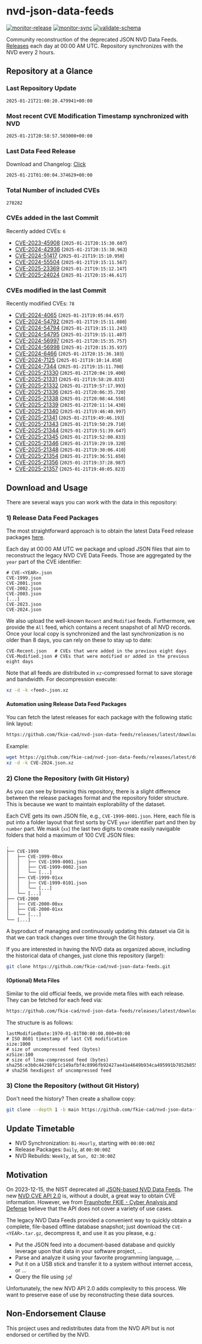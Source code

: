 # nvd-json-data-feeds

[![monitor-release](https://github.com/fkie-cad/nvd-json-data-feeds/actions/workflows/monitor_release.yml/badge.svg)](https://github.com/fkie-cad/nvd-json-data-feeds/actions/workflows/monitor_release.yml)
[![monitor-sync](https://github.com/fkie-cad/nvd-json-data-feeds/actions/workflows/monitor_sync.yml/badge.svg)](https://github.com/fkie-cad/nvd-json-data-feeds/actions/workflows/monitor_sync.yml)
[![validate-schema](https://github.com/fkie-cad/nvd-json-data-feeds/actions/workflows/validate_schema.yml/badge.svg)](https://github.com/fkie-cad/nvd-json-data-feeds/actions/workflows/validate_schema.yml)

Community reconstruction of the deprecated JSON NVD Data Feeds.
[Releases](https://github.com/fkie-cad/nvd-json-data-feeds/releases/latest) each day at 00:00 AM UTC.
Repository synchronizes with the NVD every 2 hours.

## Repository at a Glance

### Last Repository Update

```plain
2025-01-21T21:00:20.479941+00:00
```

### Most recent CVE Modification Timestamp synchronized with NVD

```plain
2025-01-21T20:58:57.503000+00:00
```

### Last Data Feed Release

Download and Changelog: [Click](https://github.com/fkie-cad/nvd-json-data-feeds/releases/latest)

```plain
2025-01-21T01:00:04.374629+00:00
```

### Total Number of included CVEs

```plain
278282
```

### CVEs added in the last Commit

Recently added CVEs: `6`

- [CVE-2023-45908](CVE-2023/CVE-2023-459xx/CVE-2023-45908.json) (`2025-01-21T20:15:30.607`)
- [CVE-2024-42936](CVE-2024/CVE-2024-429xx/CVE-2024-42936.json) (`2025-01-21T20:15:30.963`)
- [CVE-2024-51417](CVE-2024/CVE-2024-514xx/CVE-2024-51417.json) (`2025-01-21T19:15:10.950`)
- [CVE-2024-55504](CVE-2024/CVE-2024-555xx/CVE-2024-55504.json) (`2025-01-21T19:15:11.567`)
- [CVE-2025-23369](CVE-2025/CVE-2025-233xx/CVE-2025-23369.json) (`2025-01-21T19:15:12.147`)
- [CVE-2025-24024](CVE-2025/CVE-2025-240xx/CVE-2025-24024.json) (`2025-01-21T20:15:46.617`)


### CVEs modified in the last Commit

Recently modified CVEs: `78`

- [CVE-2024-4065](CVE-2024/CVE-2024-40xx/CVE-2024-4065.json) (`2025-01-21T19:05:04.657`)
- [CVE-2024-54792](CVE-2024/CVE-2024-547xx/CVE-2024-54792.json) (`2025-01-21T19:15:11.080`)
- [CVE-2024-54794](CVE-2024/CVE-2024-547xx/CVE-2024-54794.json) (`2025-01-21T19:15:11.243`)
- [CVE-2024-54795](CVE-2024/CVE-2024-547xx/CVE-2024-54795.json) (`2025-01-21T19:15:11.407`)
- [CVE-2024-56997](CVE-2024/CVE-2024-569xx/CVE-2024-56997.json) (`2025-01-21T20:15:35.757`)
- [CVE-2024-56998](CVE-2024/CVE-2024-569xx/CVE-2024-56998.json) (`2025-01-21T20:15:35.937`)
- [CVE-2024-6466](CVE-2024/CVE-2024-64xx/CVE-2024-6466.json) (`2025-01-21T20:15:36.103`)
- [CVE-2024-7125](CVE-2024/CVE-2024-71xx/CVE-2024-7125.json) (`2025-01-21T19:10:14.850`)
- [CVE-2024-7344](CVE-2024/CVE-2024-73xx/CVE-2024-7344.json) (`2025-01-21T19:15:11.700`)
- [CVE-2025-21330](CVE-2025/CVE-2025-213xx/CVE-2025-21330.json) (`2025-01-21T20:04:19.400`)
- [CVE-2025-21331](CVE-2025/CVE-2025-213xx/CVE-2025-21331.json) (`2025-01-21T19:58:20.833`)
- [CVE-2025-21332](CVE-2025/CVE-2025-213xx/CVE-2025-21332.json) (`2025-01-21T19:57:17.993`)
- [CVE-2025-21336](CVE-2025/CVE-2025-213xx/CVE-2025-21336.json) (`2025-01-21T20:06:35.720`)
- [CVE-2025-21338](CVE-2025/CVE-2025-213xx/CVE-2025-21338.json) (`2025-01-21T20:08:44.550`)
- [CVE-2025-21339](CVE-2025/CVE-2025-213xx/CVE-2025-21339.json) (`2025-01-21T20:11:14.430`)
- [CVE-2025-21340](CVE-2025/CVE-2025-213xx/CVE-2025-21340.json) (`2025-01-21T19:46:40.997`)
- [CVE-2025-21341](CVE-2025/CVE-2025-213xx/CVE-2025-21341.json) (`2025-01-21T19:49:46.193`)
- [CVE-2025-21343](CVE-2025/CVE-2025-213xx/CVE-2025-21343.json) (`2025-01-21T19:50:29.710`)
- [CVE-2025-21344](CVE-2025/CVE-2025-213xx/CVE-2025-21344.json) (`2025-01-21T19:51:39.647`)
- [CVE-2025-21345](CVE-2025/CVE-2025-213xx/CVE-2025-21345.json) (`2025-01-21T19:52:00.833`)
- [CVE-2025-21346](CVE-2025/CVE-2025-213xx/CVE-2025-21346.json) (`2025-01-21T19:29:19.320`)
- [CVE-2025-21348](CVE-2025/CVE-2025-213xx/CVE-2025-21348.json) (`2025-01-21T19:30:06.410`)
- [CVE-2025-21354](CVE-2025/CVE-2025-213xx/CVE-2025-21354.json) (`2025-01-21T19:36:51.650`)
- [CVE-2025-21356](CVE-2025/CVE-2025-213xx/CVE-2025-21356.json) (`2025-01-21T19:37:28.987`)
- [CVE-2025-21357](CVE-2025/CVE-2025-213xx/CVE-2025-21357.json) (`2025-01-21T19:40:05.823`)


## Download and Usage

There are several ways you can work with the data in this repository:

### 1) Release Data Feed Packages

The most straightforward approach is to obtain the latest Data Feed release packages [here](https://github.com/fkie-cad/nvd-json-data-feeds/releases/latest).

Each day at 00:00 AM UTC we package and upload JSON files that aim to reconstruct the legacy NVD CVE Data Feeds.
Those are aggregated by the `year` part of the CVE identifier:

```
# CVE-<YEAR>.json
CVE-1999.json
CVE-2001.json
CVE-2002.json
CVE-2003.json
[...]
CVE-2023.json
CVE-2024.json
```

We also upload the well-known `Recent` and `Modified` feeds.
Furthermore, we provide the `All` feed, which contains a recent snapshot of all NVD records.
Once your local copy is synchronized and the last synchronization is no older than 8 days, you can rely on these to stay up to date:

```plain
CVE-Recent.json   # CVEs that were added in the previous eight days
CVE-Modified.json # CVEs that were modified or added in the previous eight days
```

Note that all feeds are distributed in `xz`-compressed format to save storage and bandwidth.
For decompression execute:

```sh
xz -d -k <feed>.json.xz
```

#### Automation using Release Data Feed Packages

You can fetch the latest releases for each package with the following static link layout:

```sh
https://github.com/fkie-cad/nvd-json-data-feeds/releases/latest/download/CVE-<YEAR>.json.xz
```

Example:

```sh
wget https://github.com/fkie-cad/nvd-json-data-feeds/releases/latest/download/CVE-2024.json.xz
xz -d -k CVE-2024.json.xz
```

### 2) Clone the Repository (with Git History)

As you can see by browsing this repository, there is a slight difference between the release packages format and the repository folder structure.
This is because we want to maintain explorability of the dataset.

Each CVE gets its own JSON file, e.g., `CVE-1999-0001.json`.
Here, each file is put into a folder layout that first sorts by CVE `year` identifier part and then by `number` part.
We mask (`xx`) the last two digits to create easily navigable folders that hold a maximum of 100 CVE JSON files:

```plain
.
├── CVE-1999
│   ├── CVE-1999-00xx
│   │   ├── CVE-1999-0001.json
│   │   ├── CVE-1999-0002.json
│   │   └── [...]
│   ├── CVE-1999-01xx
│   │   ├── CVE-1999-0101.json
│   │   └── [...]
│   └── [...]
├── CVE-2000
│   ├── CVE-2000-00xx
│   ├── CVE-2000-01xx
│   └── [...]
└── [...]
```

A byproduct of managing and continuously updating this dataset via Git is that we can track changes over time through the Git history.

If you are interested in having the NVD data as organized above, including the historical data of changes, just clone this repository (large!):

```sh
git clone https://github.com/fkie-cad/nvd-json-data-feeds.git
```

#### (Optional) Meta Files

Similar to the old official feeds, we provide meta files with each release. They can be fetched for each feed via:

```sh
https://github.com/fkie-cad/nvd-json-data-feeds/releases/latest/download/CVE-<YEAR>.meta
```

The structure is as follows:

```plain
lastModifiedDate:1970-01-01T00:00:00.000+00:00                          # ISO 8601 timestamp of last CVE modification
size:1000                                                               # size of uncompressed feed (bytes)
xzSize:100                                                              # size of lzma-compressed feed (bytes)
sha256:e3b0c44298fc1c149afbf4c8996fb92427ae41e4649b934ca495991b7852b855 # sha256 hexdigest of uncompressed feed
```

### 3) Clone the Repository (without Git History)

Don't need the history? Then create a shallow copy:

```sh
git clone --depth 1 -b main https://github.com/fkie-cad/nvd-json-data-feeds.git
```


## Update Timetable

* NVD Synchronization: `Bi-Hourly`, starting with `00:00:00Z`
* Release Packages: `Daily`, at `00:00:00Z`
* NVD Rebuilds: `Weekly`, at `Sun, 02:30:00Z`


## Motivation

On 2023-12-15, the NIST deprecated all [JSON-based NVD Data Feeds](https://nvd.nist.gov/vuln/data-feeds#divRetirementBanner-1).
The new [NVD CVE API 2.0](https://nvd.nist.gov/developers/vulnerabilities) is, without a doubt, a great way to obtain CVE information.
However, we from [Fraunhofer FKIE - Cyber Analysis and Defense](https://www.fkie.fraunhofer.de/en/departments/cad.html) believe that the API does not cover a variety of use cases.

The legacy NVD Data Feeds provided a convenient way to quickly obtain a complete, file-based offline database snapshot; just download the `CVE-<YEAR>.tar.gz`, decompress it, and use it as you please, e.g.:

- Put the JSON feed into a document-based database and quickly leverage upon that data in your software project, ...
- Parse and analyze it using your favorite programming language, ...
- Put it on a USB stick and transfer it to a system without internet access, or ...
- Query the file using `jq`!

Unfortunately, the new NVD API 2.0 adds complexity to this process.
We want to preserve ease of use by reconstructing these data sources.

## Non-Endorsement Clause

This project uses and redistributes data from the NVD API but is not endorsed or certified by the NVD.